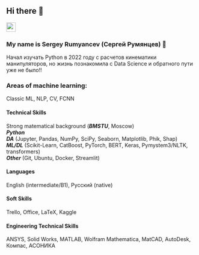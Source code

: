 ## Hi there 👋

<p> <a href="https://t.me/sergalrum"><img src="https://img.shields.io/badge/-telegram-red?color=blue&logo=telegram&logoColor=white" height=25></a> </p>

### My name is Sergey Rumyancev (Сергей Румянцев) :raising_hand: 
Начал изучать Python в 2022 году с расчетов кинематики манипуляторов, но жизнь познакомила с Data Science и обратного пути уже не было!!

### Areas of machine learning:
Classic ML, NLP, CV, FCNN

#### Technical Skills
Strong matematical background (***BMSTU***, Moscow)  
***Python***  
***DA*** (Jupyter, Pandas, NumPy, SciPy, Seaborn, Matplotlib, Phik, Shap)  
***ML/DL*** (Scikit-Learn, CatBoost, PyTorch, BERT, Keras, Pymystem3/NLTK, transformers)  
***Other*** (Git, Ubuntu, Docker, Streamlit)

#### Languages
English (intermediate/B1), Русский (native)

#### Soft Skills
Trello, Office, LaTeX, Kaggle

#### Engineering Technical Skills
ANSYS, Solid Works, MATLAB, Wolfram Mathematica, MatCAD, AutoDesk, Компас, АСОНИКА



